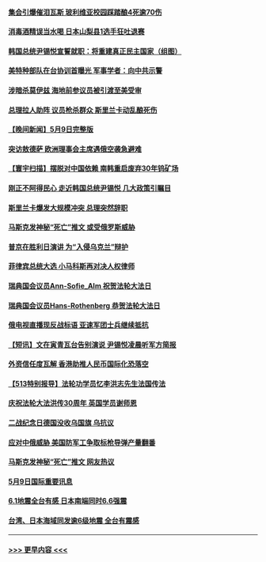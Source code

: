 #### [集会引爆催泪瓦斯 玻利维亚校园踩踏酿4死逾70伤](../pages/prog202/a103422721.md?t=05101651) 
#### [消毒酒精误当水喝 日本山梨县1选手狂吐退赛](../pages/prog202/a103422686.md?t=05101651) 
#### [韩国总统尹锡悦宣誓就职：将重建真正民主国家（组图）](../pages/prog202/a103422685.md?t=05101651) 
#### [美特种部队在台协训首曝光 军事学者：向中共示警](../pages/prog202/a103422590.md?t=05101651) 
#### [涉暗杀莫伊兹 海地前参议员被引渡至美受审](../pages/prog202/a103422638.md?t=05101651) 
#### [总理拉人助阵 议员枪杀群众 斯里兰卡动乱酿死伤](../pages/prog202/a103422607.md?t=05101651) 
#### [【晚间新闻】5月9日完整版](../pages/prog202/a103422496.md?t=05101651) 
#### [突访敖德萨 欧洲理事会主席遇俄空袭急避难](../pages/prog202/a103422575.md?t=05101651) 
#### [【寰宇扫描】摆脱对中国依赖 南韩重启废弃30年钨矿场](../pages/prog202/a103422223.md?t=05101651) 
#### [刚正不阿得民心 走近韩国总统尹锡悦 几大政策引瞩目](../pages/prog202/a103422475.md?t=05101651) 
#### [斯里兰卡爆发大规模冲突 总理突然辞职](../pages/prog202/a103422273.md?t=05101651) 
#### [马斯克发神秘“死亡”推文 或受俄罗斯威胁](../pages/prog202/a103422250.md?t=05101651) 
#### [普京在胜利日演讲 为“入侵乌克兰”辩护](../pages/prog202/a103422159.md?t=05101651) 
#### [菲律宾总统大选 小马科斯再对决人权律师](../pages/prog202/a103422139.md?t=05101651) 
#### [瑞典国会议员Ann-Sofie_Alm 祝贺法轮大法日](../pages/prog202/a103422067.md?t=05101651) 
#### [瑞典国会议员Hans-Rothenberg 恭贺法轮大法日](../pages/prog202/a103422063.md?t=05101651) 
#### [俄电视直播现反战标语 亚速军团士兵继续抵抗](../pages/prog202/a103422034.md?t=05101651) 
#### [【短讯】文在寅青瓦台告别演说 尹锡悦凌晨听军方简报](../pages/prog202/a103422031.md?t=05101651) 
#### [外资信任度瓦解 香港助推人民币国际化恐落空](../pages/prog202/a103421977.md?t=05101651) 
#### [【513特别报导】法轮功学员忆李洪志先生法国传法](../pages/prog202/a103421913.md?t=05101651) 
#### [庆祝法轮大法洪传30周年 英国学员谢师恩](../pages/prog202/a103421654.md?t=05101651) 
#### [二战纪念日德国没收乌国旗 乌抗议](../pages/prog202/a103421711.md?t=05101651) 
#### [应对中俄威胁 美国防军工争取标枪导弹产量翻番](../pages/prog202/a103421721.md?t=05101651) 
#### [马斯克发神秘“死亡”推文 网友热议](../pages/prog202/a103421716.md?t=05101651) 
#### [5月9日国际重要讯息](../pages/prog202/a103421648.md?t=05101651) 
#### [6.1地震全台有感 日本南端同时6.6强震](../pages/prog202/a103421623.md?t=05101651) 
#### [台湾、日本海域同发逾6级地震 全台有震感](../pages/prog202/a103421590.md?t=05101651) 

----
#### [ >>> 更早内容 <<< ](../indexes/prog202-earlier.md)
